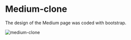 # Medium-clone
The design of the Medium page was coded with bootstrap.

![medium-clone](https://user-images.githubusercontent.com/45533057/143625001-02f7c3aa-5244-45d6-8f93-8882840b15b5.png)
